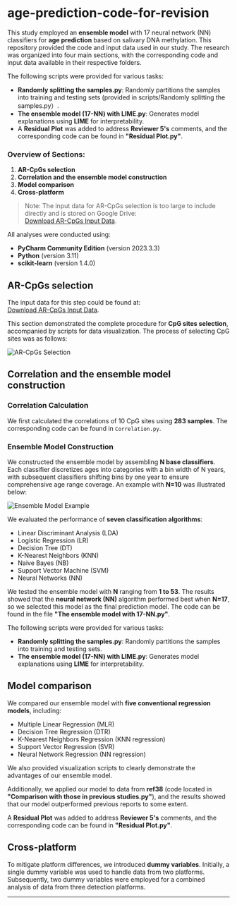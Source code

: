 # age-prediction-code-for-revision

This study employed an **ensemble model** with 17 neural network (NN) classifiers for **age prediction** based on salivary DNA methylation. This repository provided the code and input data used in our study. The research was organized into four main sections, with the corresponding code and input data available in their respective folders.

The following scripts were provided for various tasks:
- **Randomly splitting the samples.py**: Randomly partitions the samples into training and testing sets (provided in scripts/Randomly splitting the samples.py）.
- **The ensemble model (17-NN) with LIME.py**: Generates model explanations using **LIME** for interpretability.
- A **Residual Plot** was added to address **Reviewer 5's** comments, and the corresponding code can be found in **"Residual Plot.py"**.

### Overview of Sections:
1. **AR-CpGs selection**  
2. **Correlation and the ensemble model construction**  
3. **Model comparison**  
4. **Cross-platform**

> Note: The input data for AR-CpGs selection is too large to include directly and is stored on Google Drive:  
[Download AR-CpGs Input Data](https://drive.google.com/drive/folders/1Ns70dnPsp7Jnz_I8hY-MwYvepCTcyBZC?usp=drive_link).

All analyses were conducted using:
- **PyCharm Community Edition** (version 2023.3.3)
- **Python** (version 3.11)
- **scikit-learn** (version 1.4.0)

## AR-CpGs selection

The input data for this step could be found at:  
[Download AR-CpGs Input Data](https://drive.google.com/drive/folders/1Ns70dnPsp7Jnz_I8hY-MwYvepCTcyBZC?usp=drive_link).

This section demonstrated the complete procedure for **CpG sites selection**, accompanied by scripts for data visualization. The process of selecting CpG sites was as follows:

![AR-CpGs Selection](https://github.com/user-attachments/assets/7a2dfbde-5ab0-4250-995e-ad76c3d2bc5f)

## Correlation and the ensemble model construction

### Correlation Calculation

We first calculated the correlations of 10 CpG sites using **283 samples**. The corresponding code can be found in `Correlation.py`.

### Ensemble Model Construction

We constructed the ensemble model by assembling **N base classifiers**. Each classifier discretizes ages into categories with a bin width of N years, with subsequent classifiers shifting bins by one year to ensure comprehensive age range coverage. An example with **N=10** was illustrated below:

![Ensemble Model Example](https://github.com/user-attachments/assets/760e5449-e999-4757-8580-e942a9620506)

We evaluated the performance of **seven classification algorithms**:
- Linear Discriminant Analysis (LDA)
- Logistic Regression (LR)
- Decision Tree (DT)
- K-Nearest Neighbors (KNN)
- Naive Bayes (NB)
- Support Vector Machine (SVM)
- Neural Networks (NN)

We tested the ensemble model with **N** ranging from **1 to 53**. The results showed that the **neural network (NN)** algorithm performed best when **N=17**, so we selected this model as the final prediction model. The code can be found in the file **"The ensemble model with 17-NN.py"**.

The following scripts were provided for various tasks:
- **Randomly splitting the samples.py**: Randomly partitions the samples into training and testing sets.
- **The ensemble model (17-NN) with LIME.py**: Generates model explanations using **LIME** for interpretability.

## Model comparison

We compared our ensemble model with **five conventional regression models**, including:
- Multiple Linear Regression (MLR)
- Decision Tree Regression (DTR)
- K-Nearest Neighbors Regression (KNN regression)
- Support Vector Regression (SVR)
- Neural Network Regression (NN regression)

We also provided visualization scripts to clearly demonstrate the advantages of our ensemble model.

Additionally, we applied our model to data from **ref38** (code located in **"Comparison with those in previous studies.py"**), and the results showed that our model outperformed previous reports to some extent.

A **Residual Plot** was added to address **Reviewer 5's** comments, and the corresponding code can be found in **"Residual Plot.py"**.

## Cross-platform

To mitigate platform differences, we introduced **dummy variables**. Initially, a single dummy variable was used to handle data from two platforms. Subsequently, two dummy variables were employed for a combined analysis of data from three detection platforms.

---
